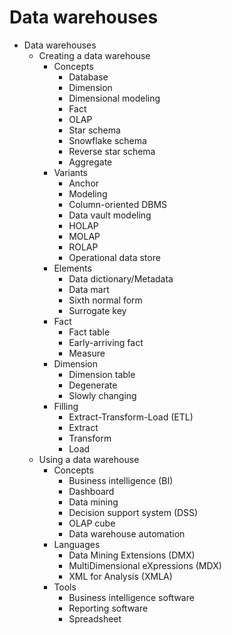 # Data warehouses

* Data warehouses
  * Creating a data warehouse
    * Concepts
      - Database
      - Dimension
      - Dimensional modeling
      - Fact
      - OLAP
      - Star schema
      - Snowflake schema
      - Reverse star schema
      - Aggregate
    * Variants
      - Anchor
      - Modeling
      - Column-oriented DBMS
      - Data vault modeling
      - HOLAP
      - MOLAP
      - ROLAP
      - Operational data store
    * Elements
      - Data dictionary/Metadata
      - Data mart
      - Sixth normal form
      - Surrogate key
    * Fact
      - Fact table
      - Early-arriving fact
      - Measure
    * Dimension
      - Dimension table
      - Degenerate
      - Slowly changing
    * Filling
      - Extract-Transform-Load (ETL)
      - Extract
      - Transform
      - Load
  * Using a data warehouse
    * Concepts
      - Business intelligence (BI)
      - Dashboard
      - Data mining
      - Decision support system (DSS)
      - OLAP cube
      - Data warehouse automation
    * Languages
      - Data Mining Extensions (DMX)
      - MultiDimensional eXpressions (MDX)
      - XML for Analysis (XMLA)
    * Tools
      - Business intelligence software
      - Reporting software
      - Spreadsheet
